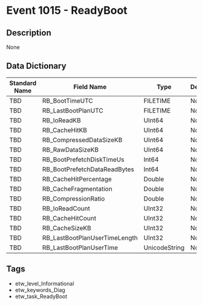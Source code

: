 # Event 1015 - ReadyBoot

## Description
None

## Data Dictionary
|Standard Name|Field Name|Type|Description|Sample Value|
|---|---|---|---|---|
|TBD|RB_BootTimeUTC|FILETIME|None|`None`|
|TBD|RB_LastBootPlanUTC|FILETIME|None|`None`|
|TBD|RB_IoReadKB|UInt64|None|`None`|
|TBD|RB_CacheHitKB|UInt64|None|`None`|
|TBD|RB_CompressedDataSizeKB|UInt64|None|`None`|
|TBD|RB_RawDataSizeKB|UInt64|None|`None`|
|TBD|RB_BootPrefetchDiskTimeUs|Int64|None|`None`|
|TBD|RB_BootPrefetchDataReadBytes|Int64|None|`None`|
|TBD|RB_CacheHitPercentage|Double|None|`None`|
|TBD|RB_CacheFragmentation|Double|None|`None`|
|TBD|RB_CompressionRatio|Double|None|`None`|
|TBD|RB_IoReadCount|UInt32|None|`None`|
|TBD|RB_CacheHitCount|UInt32|None|`None`|
|TBD|RB_CacheSizeKB|UInt32|None|`None`|
|TBD|RB_LastBootPlanUserTimeLength|UInt32|None|`None`|
|TBD|RB_LastBootPlanUserTime|UnicodeString|None|`None`|

## Tags
* etw_level_Informational
* etw_keywords_Diag
* etw_task_ReadyBoot